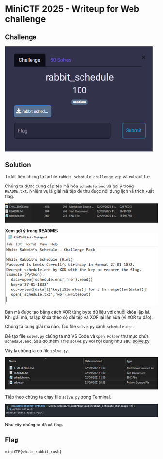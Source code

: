 # MiniCTF 2025 - Writeup for Web challenge

## Challenge

![alt text](image.png)

## Solution

Trước tiên chúng ta tải file `rabbit_schedule_challenge.zip` và extract file.

Chúng ta được cung cấp tệp mã hóa `schedule.enc` và gợi ý trong `README.txt`. Nhiệm vụ là giải mã tệp để thu được nội dung lịch và trích xuất flag.

![alt text](image-1.png)

**Xem gợi ý trong README:** 
![alt text](image-2.png)

Bản mã được tạo bằng cách XOR từng byte dữ liệu với chuỗi khóa lặp lại. Khi giải mã, ta lặp khóa theo độ dài tệp và XOR lại lần nữa (vì XOR tự đảo).

Chúng ta cùng giải mã nào. Tạo file `solve.py` cạnh `schedule.enc`.

Để tạo file `solve.py` chúng ta mở VS Code và `Open Folder` thư mục chứa `schedule.enc`. Sau đó thêm 1 file `solve.py` với nội dung như sau: [solve.py](solve.py).

Vậy là chúng ta có file `solve.py`.

![alt text](image-3.png)

Tiếp theo chúng ta chạy file `solve.py` trong Terminal.

![alt text](image-4.png)

Như vậy chúng ta đã có flag.

## Flag
`miniCTF{white_rabbit_rush}`